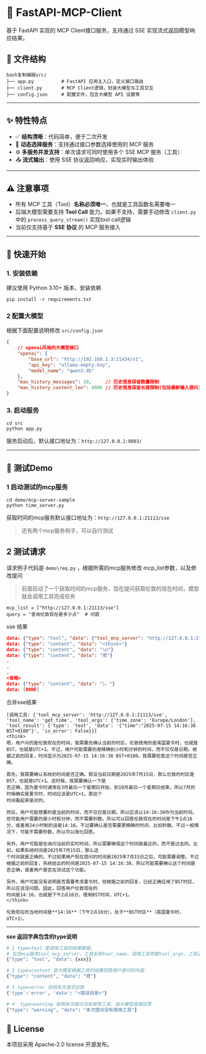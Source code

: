 # 🚀 FastAPI-MCP-Client

基于 FastAPI 实现的 MCP Client接口服务，支持通过 SSE 实现流式返回模型响应结果。

## 📁 文件结构

```
bash复制编辑src/
├── app.py          # FastAPI 应用主入口，定义接口路由
├── client.py       # MCP Client逻辑，封装大模型与工具交互
├── config.json     # 配置文件，包含大模型 API 设置等
```

---

## ✨ 特性特点

- ✅ **结构清晰**：代码简单，便于二次开发
- 🔧 **动态选择服务**：支持通过接口参数选择使用的 MCP 服务
- ⚙️ **多服务并发支持**：单次请求可同时使用多个 SSE MCP 服务（工具）
- 📤 **流式输出**：使用 SSE 协议返回响应，实现实时输出体验

---

## ⚠️ 注意事项

- 所有 MCP 工具（Tool）**名称必须唯一**，也就是工具函数名需要唯一
- 后端大模型需要支持 **Tool Call** 能力。如果不支持，需要手动修改 `client.py` 中的 `process_query_stream()` 实现tool call逻辑
- 当前仅支持基于 **SSE 协议** 的 MCP 服务接入

---

## 🚀 快速开始

### 1. 安装依赖

建议使用 Python 3.10+ 版本，安装依赖

```
pip install -r requirements.txt
```

### 2 配置大模型

根据下面配置说明修改 `src/config.json`

```json
{
    // openai风格的大模型接口
    "openai": {
        "base_url": "http://192.168.1.3:11434/v1",
        "api_key": "ollama-empty-key",
        "model_name": "qwen3:4b"
    },
    "max_history_messages": 10,		// 历史信息保留数量限制
    "max_history_content_len": 8096	// 历史信息保留长度限制(包括最新输入提问)
}
```

### 3. 启动服务

```
cd src
python app.py
```

服务启动后，默认接口地址为：`http://127.0.0.1:8003/`

---

## 🧪 测试Demo

### 1 启动测试的mcp服务

```
cd demo/mcp-server-sample
python time_server.py
```

获取时间的mcp服务默认接口地址为：`http://127.0.0.1:21113/sse`

> 还有两个mcp服务例子，可以自行测试

## 2 测试请求

请求例子代码是 `demo\req.py` ，根据所需的mcp服务修改 mcp_list参数，以及修改提问

> 前面启动了一个获取时间的mcp服务，现在提问获取伦敦的现在时间，模型就会调用工具完成任务

```
mcp_list = ["http://127.0.0.1:21113/sse"]
query = "查询伦敦现在是多少点"  # 问题
```

sse 结果

```json
data: {"type": "tool", "data": {"tool_mcp_server": "http://127.0.0.1:21113/sse", "tool_name": "get_time", "tool_args": {"time_zone": "Europe/London"}, "tool_result": {"type": "text", "data": "{\"time\":\"2025-07-15 14:16:38 BST+0100\"}", "is_error": false}}}
data: {"type": "content", "data": "<think>"}
data: {"type": "content", "data": "\n"}
data: {"type": "content", "data": "嗯"}
.
.
.
<省略>
data: {"type": "content", "data": "）。"}
data: [DONE]
```

合并sse结果

```
[调用工具: {'tool_mcp_server': 'http://127.0.0.1:21113/sse', 'tool_name': 'get_time', 'tool_args': {'time_zone': 'Europe/London'}, 'tool_result': {'type': 'text', 'data': '{"time":"2025-07-15 14:16:38 BST+0100"}', 'is_error': False}}]
<think>
嗯，用户问的是伦敦现在的时间，我需要先确认当前的时区。伦敦使用的是英国夏令时，也就是BST，也就是UTC+1。不过，用户可能需要的是精确到小时和分钟的时间，而不仅仅是日期。根据之前的回复，时间显示为2025-07-15 14:16:38 BST+0100。我需要检查这个时间是否正确。

首先，我需要确认系统的时间是否正确。假设当前日期是2025年7月15日，那么伦敦的时区是BST，也就是UTC+1。这时候，我需要确认一下是
否正确，因为夏令时通常在3月最后一个星期日开始，到10月最后一个星期日结束。所以7月的时候确实是夏令时，时间应该是UTC+1。那这个
时间看起来是对的。

然后，用户可能想要的是当前的时间，而不仅仅是日期。所以应该以14:16:38作为当前时间，但可能用户需要的是小时和分钟，而不需要秒数。所以可以回答伦敦现在的时间是下午2点16分，或者用24小时制的话是14:16。不过要确认是否需要更精确的时间，比如秒数。不过一般情况下，可能不需要秒数，所以可以简化回答。

另外，用户可能是在询问当前的实时时间，所以需要确保这个时间是最近的，而不是过去的。比如，如果系统时间是2025年7月15日，那么这
个时间就是正确的。不过如果用户现在提问的时间是2025年7月15日之后，可能需要调整。不过根据之前的回复，系统给出的时间是2025-07-15 14:16:38，所以可能需要确认这个时间是否正确，或者用户是否在测试这个功能。

另外，用户可能没有说明是否需要考虑夏令时，但根据之前的回复，已经正确应用了BST时区，所以应该没问题。因此，回答用户伦敦现在的
时间是14:16，也就是下午2点16分，使用BST时间，UTC+1。
</think>

伦敦现在的当地时间是**14:16**（下午2点16分），处于**BST时区**（英国夏令时，UTC+1）。
```

---

**sse 返回字典包含的type说明**

```python
# 1 type=tool 是调用工具的结果数据，
# 包含mcp服务tool_mcp_server，工具名称tool_name、调用工具参数tool_args、工具返回结果tool_result、工具是否调用出错is_error
{"type": "tool", "data": {xxx}}

# 2 type=content 是大模型根据工具的结果回答用户提问的内容
{"type": "content", "data": "嗯"}

# 3 type=error 说明本次请求出错
{'type':'error', 'data': "<错误信息>"}

# 4  type=warning 说明本次提问没有使用工具，由大模型直接回答
{"type": "warning", "data": "本次提问没有使用工具"}
```

## 📄 License

本项目采用 Apache-2.0 license 开源发布。
